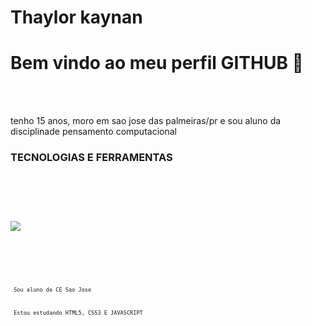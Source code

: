 <div display="inline-block">

<h1 align="left"> Thaylor kaynan </h1>
<h1 align="left"> Bem vindo ao meu perfil GITHUB 🗿 </h1>


</div>

</br>
</br>

tenho 15 anos, moro em sao jose das palmeiras/pr e sou aluno da disciplinade pensamento computacional

### TECNOLOGIAS E FERRAMENTAS
<code>    <link rel="stylesheet" href="https://cdn.jsdelivr.net/gh/devicons/devicon@v2.15.1/devicon.min.css">
<code>    <i class="devicon-css3-plain"></i>          
<code>    <i class="devicon-javascript-plain"></i>
<code>    <link rel="stylesheet" href="https://cdn.jsdelivr.net/gh/devicons/devicon@v2.15.1/devicon.min.css">
<code>    <img src="https://cdn.jsdelivr.net/gh/devicons/devicon/icons/github/github-original.svg" />
<code>    <i class="devicon-vscode-plain"></i>
                
</br>                     
</br>                  
<div display="inline-block">
<p align="left"> Sou aluno de CE Sao Jose </p>
<p align="left"> Estou estudando HTML5, CSS3 E JAVASCRIPT </p>

</br>


</br>

